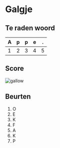 # Galgje

## Te raden woord

|A|p|p|e|.|
|-|-|-|-|-|
|1|2|3|4|5|

## Score
![gallow](./images/5.png)

## Beurten
1. O
2. E
3. K
4. F
5. A
6. K
7. P